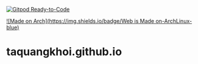 [![Gitpod Ready-to-Code](https://img.shields.io/badge/Gitpod-Ready--to--Code-blue?logo=gitpod)](https://gitpod.io/#https://github.com/TaQuangKhoi/taquangkhoi.github.io)

[![Made on Arch](https://img.shields.io/badge/Web is Made on-ArchLinux-blue)](https://archlinux.com) 

# taquangkhoi.github.io
